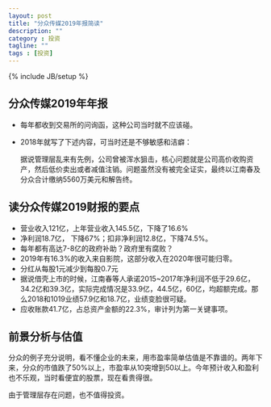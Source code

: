 ```yaml
---
layout: post
title: "分众传媒2019年报简读"
description: ""
category : 投资
tagline: ""
tags : [投资]
---
```

{% include JB/setup %}


## 分众传媒2019年年报
* 每年都收到交易所的问询函，这种公司当时就不应该碰。
* 2018年就写了下述内容，可当时还是不够敏感和洁癖：

    据说管理层乱来有先例，公司曾被浑水狙击，核心问题就是公司高价收购资产，然后低价卖出或者减值注销。问题虽然没有被完全证实，最终以江南春及分众合计缴纳5560万美元和解告终。



## 读分众传媒2019财报的要点

* 营业收入121亿，上年营业收入145.5亿，下降了16.6%
* 净利润18.7亿， 下降67%；扣非净利润12.8亿，下降74.5%。
* 每年都有高达7-8亿的政府补助？政府里有腐败？
* 2019年有16.3%的收入来自影院，这部分收入在2020年很可能归零。
* 分红从每股1元减少到每股0.7元
* 据说借壳上市的时候，江南春等人承诺2015~2017年净利润不低于29.6亿，34.2亿和39.3亿，实际完成情况是33.9亿，44.5亿，60亿，均超额完成。那么2018和1019业绩57.9亿和18.7亿，业绩变脸很可疑。
* 应收账款41.7亿，占总资产金额的22.3%，审计列为第一关键事项。



## 前景分析与估值

分众的例子充分说明，看不懂企业的未来，用市盈率简单估值是不靠谱的。两年下来，分众的市值跌了50%以上，市盈率从10突增到50以上。今年预计收入和盈利也不乐观，当时看便宜的股票，现在看贵得很。

由于管理层存在问题，也不值得投资。
